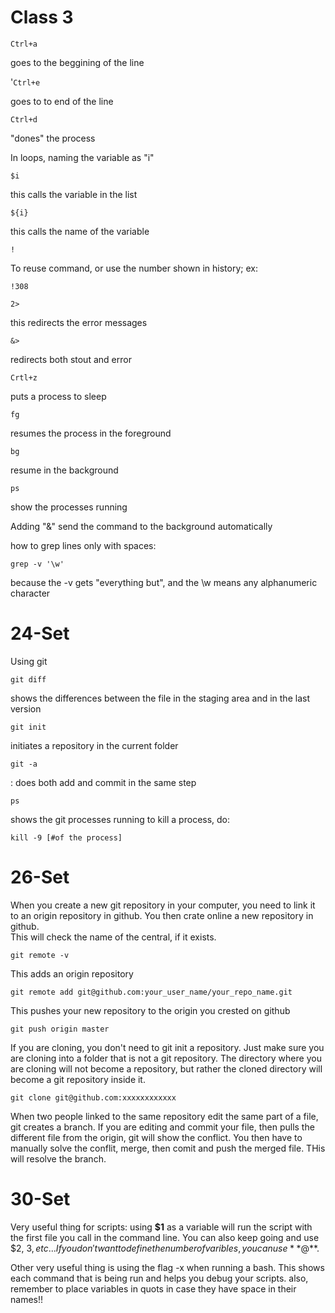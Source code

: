 # Class 3

`Ctrl+a`

goes to the beggining of the line

'`Ctrl+e`

goes to to end of the line

`Ctrl+d`

"dones" the process

In loops, naming the variable as "i"

`$i`

this calls the variable in the list

`${i}`

this calls the name of the variable

`!`

To reuse command, or use the number shown in history; ex:

`!308`

`2>`

this redirects the error messages

`&> `

redirects both stout and error

`Crtl+z`

puts a process to sleep

`fg`

resumes the process in the foreground

`bg`

resume in the background

`ps`

show the processes running

Adding "&" send the command to the background automatically

how to grep lines only with spaces:

`grep -v '\w'`

because the -v gets "everything but", and the \w means any alphanumeric character



# 24-Set
Using git  

`git diff`

shows the differences between the file in the staging area and in the last version

`git init`

initiates a repository in the current folder

`git -a`

: does both add and commit in the same step  

`ps`

shows the git processes running
to kill a process, do:

`kill -9 [#of the process]`

# 26-Set
When you create a new git repository in your computer, you need to link it to an origin repository in github. You then crate online a new repository in github.    
This will check the name of the central, if it exists.

`git remote -v `

This adds an origin repository

`git remote add git@github.com:your_user_name/your_repo_name.git`

This pushes your new repository to the origin you crested on github

`git push origin master`

If you are cloning, you don't need to git init a repository. Just make sure you are cloning into a folder that is not a git repository. The directory where you are cloning will not become a repository, but rather the cloned directory will become a git repository inside it.  

`git clone git@github.com:xxxxxxxxxxxx`

When two people linked to the same repository edit the same part of a file, git creates a branch. If you are editing and commit your file, then pulls the different file from the origin, git will show the conflict. You then have to manually solve the conflit, merge, then comit and push the merged file. THis will resolve the branch.

# 30-Set

Very useful thing for scripts: using **$1** as a variable will run the script with the first file you call in the command line.  You can also keep going and use $2, $3, etc...
If you don't want to define the number of varibles, you can use **$@**.

Other very useful thing is using the flag -x when running a bash. This shows each command that is being run and helps you debug your scripts.
also, remember to place variables in quots in case they have space in their names!!


